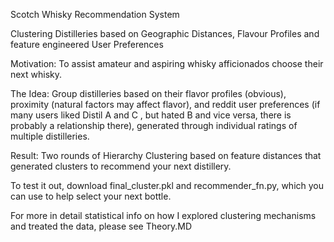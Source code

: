 Scotch Whisky Recommendation System

Clustering Distilleries based on Geographic Distances, Flavour Profiles and feature engineered  User Preferences

Motivation: To assist amateur and aspiring whisky afficionados choose their next whisky. 

The Idea: Group distilleries based on their flavor profiles (obvious), proximity (natural factors may affect flavor), and reddit user preferences (if many users liked Distil A and C , but hated B and vice versa, there is probably a relationship there), generated through individual ratings of multiple distilleries. 

Result: Two rounds of Hierarchy Clustering based on  feature distances that generated clusters to recommend your next distillery. 

To test it out, download final_cluster.pkl and recommender_fn.py, which you can use to help select your next bottle.

For more in detail statistical info on how I explored clustering mechanisms and treated the data, please see Theory.MD 


